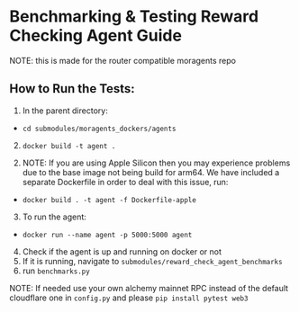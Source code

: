 # Benchmarking & Testing Reward Checking Agent Guide

NOTE: this is made for the router compatible moragents repo

## How to Run the Tests:
1) In the parent directory:
- ```cd submodules/moragents_dockers/agents```

2) ```docker build -t agent .```

2. NOTE:  If you are using Apple Silicon then you may experience problems due to the base image not being build for arm64. We have included a separate Dockerfile in order to deal with this issue, run:

- ```docker build . -t agent -f Dockerfile-apple```

3) To run the agent:

- ```docker run --name agent -p 5000:5000 agent```

4) Check if the agent is up and running on docker or not
5) If it is running, navigate to `submodules/reward_check_agent_benchmarks`
6) run `benchmarks.py`

NOTE: If needed use your own alchemy mainnet RPC instead of the default cloudflare one in `config.py` and please `pip install pytest web3`